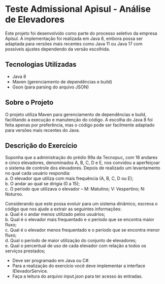 # Teste Admissional Apisul - Análise de Elevadores

Este projeto foi desenvolvido como parte do processo seletivo da empresa Apisul. A implementação foi realizada em Java 8, embora possa ser adaptada para versões mais recentes como Java 11 ou Java 17 com possíveis ajustes dependendo da versão escolhida.

## Tecnologias Utilizadas
- Java 8
- Maven (gerenciamento de dependências e build)
- Gson (para parsing do arquivo JSON)

## Sobre o Projeto
O projeto utiliza Maven para gerenciamento de dependências e build, facilitando a execução e manutenção do código. A escolha do Java 8 foi feita apenas por preferência, mas o código pode ser facilmente adaptado para versões mais recentes do Java.

## Descrição do Exercício

Suponha que a administração do prédio 99a da Tecnopuc, com 16 andares e cinco elevadores, denominados A, B, C, D e E, nos convidou a aperfeiçoar o sistema de controle dos elevadores. Depois de realizado um levantamento no qual cada usuário respondia:  
    a.	O elevador que utiliza com mais frequência (A, B, C, D ou E);  
    b.	O andar ao qual se dirigia (0 a 15);  
    c.	O período que utilizava o elevador – M: Matutino; V: Vespertino; N: Noturno.  

Considerando que este possa evoluir para um sistema dinâmico, escreva o código que nos ajude a extrair as seguintes informações:  
    a.	Qual é o andar menos utilizado pelos usuários;  
    b.	Qual é o elevador mais frequentado e o período que se encontra maior fluxo;  
    c.	Qual é o elevador menos frequentado e o período que se encontra menor fluxo;  
    d.	Qual o período de maior utilização do conjunto de elevadores;  
    e.	Qual o percentual de uso de cada elevador com relação a todos os serviços prestados;  

* Deve ser programado em Java ou C#.
* Para a realização do exercício você deve implementar a interface IElevadorService.
* Faça a leitura do arquivo input.json para ter acesso às entradas.
